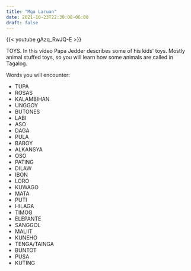 ```yaml
---
title: "Mga Laruan"
date: 2021-10-23T22:30:08-06:00
draft: false
---
```


{{< youtube gAzq_RwJQ-E >}}

TOYS.  In this video Papa Jedder describes some of his kids' toys.  Mostly animal stuffed toys, so you will learn how some animals are called in Tagalog.

Words you will encounter:

* TUPA
* ROSAS
* KALAMBIHAN
* UNGGOY
* BUTONES
* LABI
* ASO
* DAGA
* PULA
* BABOY
* ALKANSYA
* OSO
* PATING
* DILAW
* IBON
* LORO
* KUWAGO
* MATA
* PUTI
* HILAGA
* TIMOG
* ELEPANTE
* SANGGOL
* MALIIT
* KUNEHO
* TENGA/TAINGA
* BUNTOT
* PUSA
* KUTING

